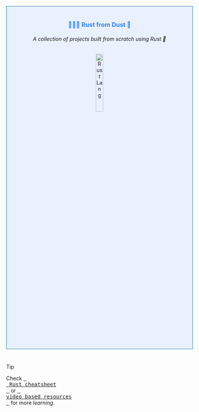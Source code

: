 <div align="center" style="border: 1px solid #2479c3; padding: 1rem 0 1rem 0; background-color:rgba(56, 139, 253, 0.1);"> 
    <h3 style="color:rgb(47, 129, 247);" > 👨🏻‍💻 Rust from Dust 🔬 </h3>
    <h6> A collection of projects built from scratch using Rust 🚀 </h6>
    <picture>
        <img style="width:20%;visibility:visible;" alt="Rust Lang" src="https://raw.githubusercontent.com/cognitive-engineering-lab/rust-book/979208354d6dae529547acdd2c98e9d253974612/src/img/ferris/not_desired_behavior.svg" width="100">
    </picture>
</div>

#

> [!TIP]
> Check [<kbd> <br> Rust cheatsheet <br> </kbd>](https://github.com/mohammadzainabbas/rust-from-dust/blob/main/docs/CHEATSHEET.md) or [<kbd> <br>video based resources<br> </kbd>](https://github.com/mohammadzainabbas/rust-from-dust/blob/main/docs/REF_VIDEOS.md) for more _learning_.

#
